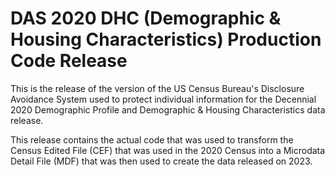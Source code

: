 # DAS 2020 DHC (Demographic &amp; Housing Characteristics) Production Code Release 

This is the release of the version of the US Census Bureau's
Disclosure Avoidance System used to protect individual information for
the Decennial 2020 Demographic Profile and Demographic &amp; Housing
Characteristics data release.

This release contains the actual code that was used to transform the
Census Edited File (CEF) that was used in the 2020 Census into a
Microdata Detail File (MDF) that was then used to create the data
released on 2023.

